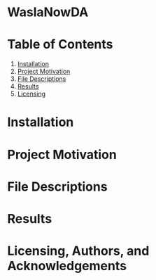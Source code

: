# WaslaNowDA

# Table of Contents
1. [Installation]()
2. [Project Motivation]()
3. [File Descriptions]()
4. [Results]()
5. [Licensing]()

# Installation

# Project Motivation

# File Descriptions

# Results

# Licensing, Authors, and Acknowledgements
